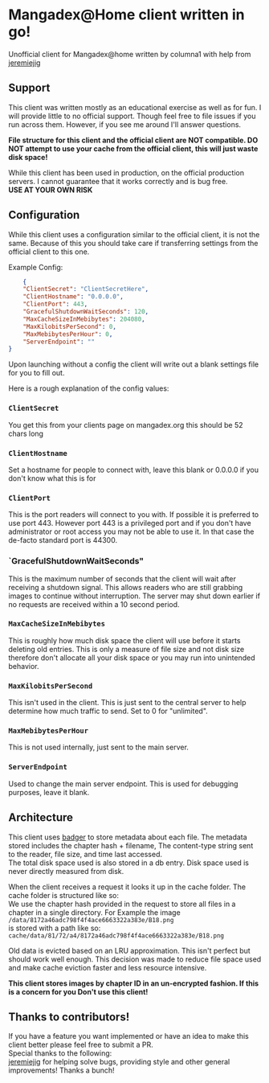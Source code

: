 # Mangadex@Home client written in go!
Unofficial client for Mangadex@home written by columna1 with help from [jeremiejig](https://github.com/jeremiejig)
## Support
This client was written mostly as an educational exercise as well as for fun. I will provide little to no official support. Though feel free to file issues if you run across them. However, if you see me around I'll answer questions.  
  
**File structure for this client and the official client are NOT compatible. DO NOT attempt to use your cache from the official client, this will just waste disk space!**  
  
While this client has been used in production, on the official production servers. I cannot guarantee that it works correctly and is bug free.  
**USE AT YOUR OWN RISK**  
## Configuration
While this client uses a configuration similar to the official client, it is not the same. Because of this you should take care if transferring settings from the official client to this one.

Example Config:

```json
    {
	"ClientSecret": "ClientSecretHere",
	"ClientHostname": "0.0.0.0",
	"ClientPort": 443,
	"GracefulShutdownWaitSeconds": 120,
	"MaxCacheSizeInMebibytes": 204080,
	"MaxKilobitsPerSecond": 0,
	"MaxMebibytesPerHour": 0,
	"ServerEndpoint": ""
}
```
Upon launching without a config the client will write out a blank settings file for you to fill out.

Here is a rough explanation of the config values:

### `ClientSecret`
You get this from your clients page on mangadex.org this should be 52 chars long
### `ClientHostname`
Set a hostname for people to connect with, leave this blank or 0.0.0.0 if you don't know what this is for
### `ClientPort`
This is the port readers will connect to you with. If possible it is preferred to use port 443. However port 443 is a privileged port and if you don't have administrator or root access you may not be able to use it. In that case the de-facto standard port is 44300.
### `GracefulShutdownWaitSeconds"
This is the maximum number of seconds that the client will wait after receiving a shutdown signal. This allows readers who are still grabbing images to continue without interruption. The server may shut down earlier if no requests are received within a 10 second period.
### `MaxCacheSizeInMebibytes`
This is roughly how much disk space the client will use before it starts deleting old entries. This is only a measure of file size and not disk size therefore don't allocate all your disk space or you may run into unintended behavior.
### `MaxKilobitsPerSecond`
This isn't used in the client. This is just sent to the central server to help determine how much traffic to send. Set to 0 for "unlimited".
### `MaxMebibytesPerHour`
This is not used internally, just sent to the main server.
### `ServerEndpoint`
Used to change the main server endpoint. This is used for debugging purposes, leave it blank.

## Architecture
This client uses [badger](https://github.com/dgraph-io/badger) to store metadata about each file. The metadata stored includes the chapter hash + filename, The content-type string sent to the reader, file size, and time last accessed.  
The total disk space used is also stored in a db entry. Disk space used is never directly measured from disk.  
  
When the client receives a request it looks it up in the cache folder. The cache folder is structured like so:  
We use the chapter hash provided in the request to store all files in a chapter in a single directory. For Example the image   
`/data/8172a46adc798f4f4ace6663322a383e/B18.png`  
is stored with a path like so:
`cache/data/81/72/a4/8172a46adc798f4f4ace6663322a383e/B18.png`  
  
Old data is evicted based on an LRU approximation. This isn't perfect but should work well enough. This decision was made to reduce file space used and make cache eviction faster and less resource intensive.
  
**This client stores images by chapter ID in an un-encrypted fashion. If this is a concern for you Don't use this client!**

## Thanks to contributors!
If you have a feature you want implemented or have an idea to make this client better please feel free to submit a PR.  
Special thanks to the following:  
[jeremiejig](https://github.com/jeremiejig) for helping solve bugs, providing style and other general improvements! Thanks a bunch!